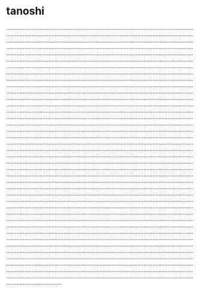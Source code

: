 # tanoshi

.....................................................................................................................................................................................................................................................................................................................................................................................................................................................................................................................................................................................................................................................................................................................................................................................................................................................................................................................................................................................................................................................................................................................................................................................................................................................................................................................................................................................................................................................................................................................................................................................................................................................................................................................................................................................................................................................................................................................................................................................................................................................................................................................................................................................................................................................................................................................................................................................................................................................................................................................................................................................................................................................................................................................................................................................................................................................................................................................................................................................................................................................................................................................................................................................................................................................................................................................................................................................................................................................................................................................................................................................................................................................................................................................................................................................................................................................................................................................................................................................................................................................................................................................................................................................................................................................................................................................................................................................................................................................................................................................................................................................................................................................................................................................................................................................................................................................................................................................................................................................................................................................................................................................................................................................................